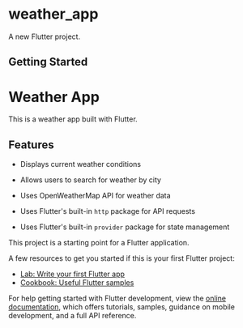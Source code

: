 # weather_app

A new Flutter project.

## Getting Started




# Weather App

This is a weather app built with Flutter.



## Features
- Displays current weather conditions

- Allows users to search for weather by city
- Uses OpenWeatherMap API for weather data
- Uses Flutter's built-in `http` package for API requests
- Uses Flutter's built-in `provider` package for state management


This project is a starting point for a Flutter application.

A few resources to get you started if this is your first Flutter project:

- [Lab: Write your first Flutter app](https://docs.flutter.dev/get-started/codelab)
- [Cookbook: Useful Flutter samples](https://docs.flutter.dev/cookbook)

For help getting started with Flutter development, view the
[online documentation](https://docs.flutter.dev/), which offers tutorials,
samples, guidance on mobile development, and a full API reference.
